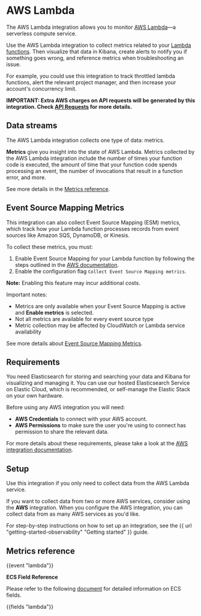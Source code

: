 # AWS Lambda

The AWS Lambda integration allows you to monitor [AWS Lambda](https://aws.amazon.com/lambda/)—a serverless compute service.

Use the AWS Lambda integration to collect metrics related to your [Lambda functions](https://aws.amazon.com/lambda/faqs/#AWS_Lambda_functions). Then visualize that data in Kibana, create alerts to notify you if something goes wrong, and reference metrics when troubleshooting an issue.

For example, you could use this integration to track throttled lambda functions, alert the relevant project manager, and then increase your account's concurrency limit.

**IMPORTANT: Extra AWS charges on API requests will be generated by this integration. Check [API Requests](https://www.elastic.co/docs/current/integrations/aws#api-requests) for more details.**

## Data streams

The AWS Lambda integration collects one type of data: metrics.

**Metrics** give you insight into the state of AWS Lambda.
Metrics collected by the AWS Lambda integration include the number of times your function code is executed, the amount of time that your function code spends processing an event, the number of invocations that result in a function error, and more.

See more details in the [Metrics reference](#metrics-reference).

## Event Source Mapping Metrics

This integration can also collect Event Source Mapping (ESM) metrics, which track how your Lambda function processes records from event sources like Amazon SQS, DynamoDB, or Kinesis. 

To collect these metrics, you must:  
1. Enable Event Source Mapping for your Lambda function by following the steps outlined in the [AWS documentation](https://docs.aws.amazon.com/lambda/latest/dg/monitoring-metrics-types.html#event-source-mapping-metrics).  
2. Enable the configuration flag `Collect Event Source Mapping metrics`.  

**Note:** Enabling this feature may incur additional costs.

Important notes:
- Metrics are only available when your Event Source Mapping is active and __Enable metrics__ is selected.
- Not all metrics are available for every event source type
- Metric collection may be affected by CloudWatch or Lambda service availability

See more details about [Event Source Mapping Metrics](https://docs.aws.amazon.com/lambda/latest/dg/monitoring-metrics-types.html#event-source-mapping-metrics).

## Requirements

You need Elasticsearch for storing and searching your data and Kibana for visualizing and managing it.
You can use our hosted Elasticsearch Service on Elastic Cloud, which is recommended, or self-manage the Elastic Stack on your own hardware.

Before using any AWS integration you will need:

* **AWS Credentials** to connect with your AWS account.
* **AWS Permissions** to make sure the user you're using to connect has permission to share the relevant data.

For more details about these requirements, please take a look at the [AWS integration documentation](https://docs.elastic.co/integrations/aws#requirements).

## Setup

Use this integration if you only need to collect data from the AWS Lambda service.

If you want to collect data from two or more AWS services, consider using the **AWS** integration.
When you configure the AWS integration, you can collect data from as many AWS services as you'd like.

For step-by-step instructions on how to set up an integration, see the
{{ url "getting-started-observability" "Getting started" }} guide.

## Metrics reference

{{event "lambda"}}

**ECS Field Reference**

Please refer to the following [document](https://www.elastic.co/guide/en/ecs/current/ecs-field-reference.html) for detailed information on ECS fields.

{{fields "lambda"}}